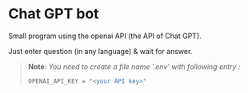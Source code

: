 # Chat GPT bot
Small program using the openai API (the API of Chat GPT).

Just enter question (in any language) & wait for answer.

>**Note**: *You need to create a file name '.env' with following entry :*
> 
> ```bash
> OPENAI_API_KEY = "<your API key>"
> ```